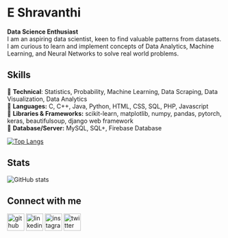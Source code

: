 # E Shravanthi
<b>Data Science Enthusiast</b><br/>
I am an aspiring data scientist, keen to find valuable patterns from datasets. I am curious to learn and implement concepts of Data Analytics, Machine Learning, and Neural Networks to solve real world problems.



## Skills
🎯 <b>Technical</b>: Statistics, Probability, Machine Learning, Data Scraping, Data Visualization, Data Analytics<br/>
🎯 <b>Languages:</b> C, C++, Java, Python, HTML, CSS, SQL, PHP, Javascript<br/>
🎯 <b>Libraries & Frameworks:</b> scikit-learn, matplotlib, numpy, pandas, pytorch, keras, beautifulsoup, django web framework<br/>
🎯 <b>Database/Server:</b> MySQL, SQL+, Firebase Database<br/>

[![Top Langs](https://github-readme-stats.vercel.app/api/top-langs/?username=shrav-6&layout=compact)](https://github.com/anuraghazra/github-readme-stats)

 

## Stats

![GitHub stats](https://github-readme-stats.vercel.app/api?username=shrav-6&show_icons=true&theme=tokyonight&count_private=true&custom_title=Shrav&#39;s%20Github%20Stats&hide=prs,issues)       


## Connect with me

[<img src='https://cdn.jsdelivr.net/npm/simple-icons@3.0.1/icons/github.svg' alt='github' height='40'>](https://github.com/shrav-6)  [<img src='https://cdn.jsdelivr.net/npm/simple-icons@3.0.1/icons/linkedin.svg' alt='linkedin' height='40'>](https://www.linkedin.com/in/shrav6/)  [<img src='https://cdn.jsdelivr.net/npm/simple-icons@3.0.1/icons/instagram.svg' alt='instagram' height='40'>](https://www.instagram.com/shrav.6/)  [<img src='https://cdn.jsdelivr.net/npm/simple-icons@3.0.1/icons/twitter.svg' alt='twitter' height='40'>](https://twitter.com/shrav_6) 
